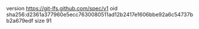 version https://git-lfs.github.com/spec/v1
oid sha256:d2361a377960e5ecc7630080511ad12b2417e1606bbe92a6c54737bb2a679edf
size 91

